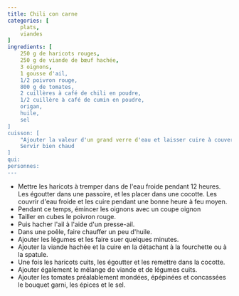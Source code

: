 ```yaml
---
title: Chili con carne
categories: [
    plats,
    viandes
]
ingredients: [
    250 g de haricots rouges,
    250 g de viande de bœuf hachée,
    3 oignons,
    1 gousse d'ail,
    1/2 poivron rouge,
    800 g de tomates,
    2 cuillères à café de chili en poudre,
    1/2 cuillère à café de cumin en poudre,
    origan,
    huile,
    sel
]
cuisson: [
    "Ajouter la valeur d'un grand verre d'eau et laisser cuire à couvert durant 30 minutes environ.<br>Vérifiez la cuisson !",
    Servir bien chaud
]
qui: 
personnes: 
---
```

 
* Mettre les haricots à tremper dans de l'eau froide pendant 12 heures.
Les égoutter dans une passoire, et les placer dans une cocotte. Les couvrir d'eau froide et les cuire pendant une bonne heure à feu moyen. 
* Pendant ce temps, émincer les oignons avec un coupe oignon 
* Tailler en cubes le poivron rouge.
* Puis hacher l'ail à l'aide d'un presse-ail. 
* Dans une poêle, faire chauffer un peu d'huile. 
* Ajouter les légumes et les faire suer quelques minutes. 
* Ajouter la viande hachée et la cuire en la détachant à la fourchette ou à la spatule. 
* Une fois les haricots cuits, les égoutter et les remettre dans la cocotte. 
* Ajouter également le mélange de viande et de légumes cuits. 
* Ajouter les tomates préalablement mondées, épépinées et concassées le bouquet garni, les épices et le sel. 